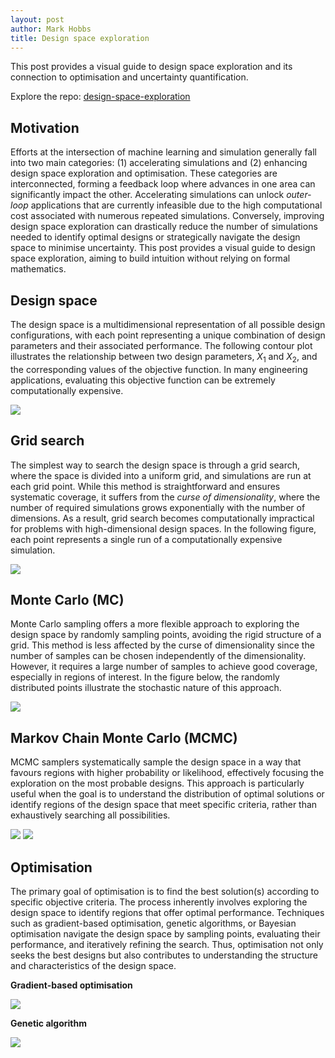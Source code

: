 ```yaml
---
layout: post
author: Mark Hobbs
title: Design space exploration
---
```


This post provides a visual guide to design space exploration and its connection to optimisation and uncertainty quantification.

Explore the repo: [design-space-exploration](https://github.com/mark-hobbs/articles/tree/main/design-space-exploration)

## Motivation

Efforts at the intersection of machine learning and simulation generally fall into two main categories: (1) accelerating simulations and (2) enhancing design space exploration and optimisation. These categories are interconnected, forming a feedback loop where advances in one area can significantly impact the other. Accelerating simulations can unlock *outer-loop* applications that are currently infeasible due to the high computational cost associated with numerous repeated simulations. Conversely, improving design space exploration can drastically reduce the number of simulations needed to identify optimal designs or strategically navigate the design space to minimise uncertainty. This post provides a visual guide to design space exploration, aiming to build intuition without relying on formal mathematics.

## Design space

The design space is a multidimensional representation of all possible design configurations, with each point representing a unique combination of design parameters and their associated performance. The following contour plot illustrates the relationship between two design parameters, $X_1$ and $X_2$, and the corresponding values of the objective function. In many engineering applications, evaluating this objective function can be extremely computationally expensive.

![](/assets/images/design-space.png)

## Grid search

The simplest way to search the design space is through a grid search, where the space is divided into a uniform grid, and simulations are run at each grid point. While this method is straightforward and ensures systematic coverage, it suffers from the *curse of dimensionality*, where the number of required simulations grows exponentially with the number of dimensions. As a result, grid search becomes computationally impractical for problems with high-dimensional design spaces. In the following figure, each point represents a single run of a computationally expensive simulation.

![](/assets/images/grid-search.png)

## Monte Carlo (MC)

Monte Carlo sampling offers a more flexible approach to exploring the design space by randomly sampling points, avoiding the rigid structure of a grid. This method is less affected by the curse of dimensionality since the number of samples can be chosen independently of the dimensionality. However, it requires a large number of samples to achieve good coverage, especially in regions of interest. In the figure below, the randomly distributed points illustrate the stochastic nature of this approach.

![](/assets/images/monte-carlo.png)

## Markov Chain Monte Carlo (MCMC)

MCMC samplers systematically sample the design space in a way that favours regions with higher probability or likelihood, effectively focusing the exploration on the most probable designs. This approach is particularly useful when the goal is to understand the distribution of optimal solutions or identify regions of the design space that meet specific criteria, rather than exhaustively searching all possibilities.

![](/assets/images/mcmc.png)
![](/assets/images/mcmc-animation.gif)

## Optimisation

The primary goal of optimisation is to find the best solution(s) according to specific objective criteria. The process inherently involves exploring the design space to identify regions that offer optimal performance. Techniques such as gradient-based optimisation, genetic algorithms, or Bayesian optimisation navigate the design space by sampling points, evaluating their performance, and iteratively refining the search. Thus, optimisation not only seeks the best designs but also contributes to understanding the structure and characteristics of the design space.

**Gradient-based optimisation**

![](/assets/images/optimisation.png)

**Genetic algorithm**

![](/assets/images/genetic-algorithm.gif)